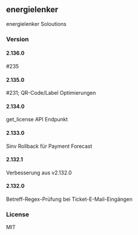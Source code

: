 ## energielenker
energielenker Soloutions

### Version
#### 2.136.0
#235
#### 2.135.0
#231; QR-Code/Label Optimierungen
#### 2.134.0
get_license API Endpunkt
#### 2.133.0
Sinv Rollback für Payment Forecast
#### 2.132.1
Verbesserung aus v2.132.0
#### 2.132.0
Betreff-Regex-Prüfung bei Ticket-E-Mail-Eingängen

### License
MIT